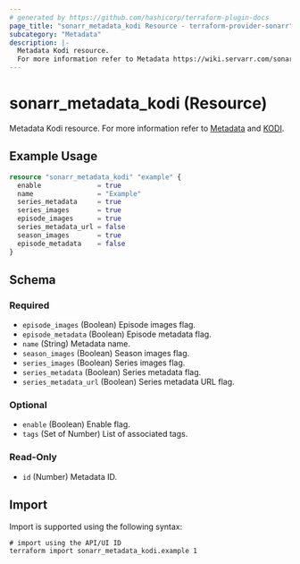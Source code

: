 ```yaml
---
# generated by https://github.com/hashicorp/terraform-plugin-docs
page_title: "sonarr_metadata_kodi Resource - terraform-provider-sonarr"
subcategory: "Metadata"
description: |-
  Metadata Kodi resource.
  For more information refer to Metadata https://wiki.servarr.com/sonarr/settings#metadata and KODI https://wiki.servarr.com/sonarr/supported#xbmcmetadata.
---
```


# sonarr_metadata_kodi (Resource)

<!-- subcategory:Metadata -->
Metadata Kodi resource.
For more information refer to [Metadata](https://wiki.servarr.com/sonarr/settings#metadata) and [KODI](https://wiki.servarr.com/sonarr/supported#xbmcmetadata).

## Example Usage

```terraform
resource "sonarr_metadata_kodi" "example" {
  enable              = true
  name                = "Example"
  series_metadata     = true
  series_images       = true
  episode_images      = true
  series_metadata_url = false
  season_images       = true
  episode_metadata    = false
}
```

<!-- schema generated by tfplugindocs -->
## Schema

### Required

- `episode_images` (Boolean) Episode images flag.
- `episode_metadata` (Boolean) Episode metadata flag.
- `name` (String) Metadata name.
- `season_images` (Boolean) Season images flag.
- `series_images` (Boolean) Series images flag.
- `series_metadata` (Boolean) Series metadata flag.
- `series_metadata_url` (Boolean) Series metadata URL flag.

### Optional

- `enable` (Boolean) Enable flag.
- `tags` (Set of Number) List of associated tags.

### Read-Only

- `id` (Number) Metadata ID.

## Import

Import is supported using the following syntax:

```shell
# import using the API/UI ID
terraform import sonarr_metadata_kodi.example 1
```

